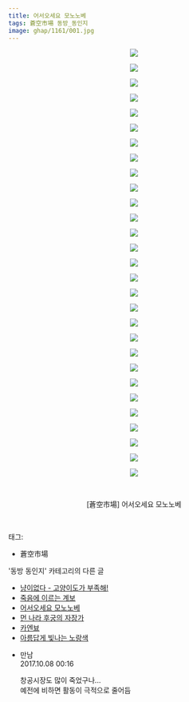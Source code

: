 ```yaml
---
title: 어서오세요 모노노베
tags: 蒼空市場 동방_동인지
image: ghap/1161/001.jpg
---
```

<div class="article">
<p style="text-align: center; clear: none; float: none;"><img src="{{ site.nasurl }}/ghap/1161/001.jpg"/></p>
<p style="text-align: center; clear: none; float: none;"><img src="{{ site.nasurl }}/ghap/1161/002.jpg"/></p>
<p style="text-align: center; clear: none; float: none;"><img src="{{ site.nasurl }}/ghap/1161/003.jpg"/></p>
<p style="text-align: center; clear: none; float: none;"><img src="{{ site.nasurl }}/ghap/1161/004.jpg"/></p>
<p style="text-align: center; clear: none; float: none;"><img src="{{ site.nasurl }}/ghap/1161/005.jpg"/></p>
<p style="text-align: center; clear: none; float: none;"><img src="{{ site.nasurl }}/ghap/1161/006.jpg"/></p>
<p style="text-align: center; clear: none; float: none;"><img src="{{ site.nasurl }}/ghap/1161/007.jpg"/></p>
<p style="text-align: center; clear: none; float: none;"><img src="{{ site.nasurl }}/ghap/1161/008.jpg"/></p>
<p style="text-align: center; clear: none; float: none;"><img src="{{ site.nasurl }}/ghap/1161/009.jpg"/></p>
<p style="text-align: center; clear: none; float: none;"><img src="{{ site.nasurl }}/ghap/1161/010.jpg"/></p>
<p style="text-align: center; clear: none; float: none;"><img src="{{ site.nasurl }}/ghap/1161/011.jpg"/></p>
<p style="text-align: center; clear: none; float: none;"><img src="{{ site.nasurl }}/ghap/1161/012.jpg"/></p>
<p style="text-align: center; clear: none; float: none;"><img src="{{ site.nasurl }}/ghap/1161/013.jpg"/></p>
<p style="text-align: center; clear: none; float: none;"><img src="{{ site.nasurl }}/ghap/1161/014.jpg"/></p>
<p style="text-align: center; clear: none; float: none;"><img src="{{ site.nasurl }}/ghap/1161/015.jpg"/></p>
<p style="text-align: center; clear: none; float: none;"><img src="{{ site.nasurl }}/ghap/1161/016.jpg"/></p>
<p style="text-align: center; clear: none; float: none;"><img src="{{ site.nasurl }}/ghap/1161/017.jpg"/></p>
<p style="text-align: center; clear: none; float: none;"><img src="{{ site.nasurl }}/ghap/1161/018.jpg"/></p>
<p style="text-align: center; clear: none; float: none;"><img src="{{ site.nasurl }}/ghap/1161/019.jpg"/></p>
<p style="text-align: center; clear: none; float: none;"><img src="{{ site.nasurl }}/ghap/1161/020.jpg"/></p>
<p style="text-align: center; clear: none; float: none;"><img src="{{ site.nasurl }}/ghap/1161/021.jpg"/></p>
<p style="text-align: center; clear: none; float: none;"><img src="{{ site.nasurl }}/ghap/1161/022.jpg"/></p>
<p style="text-align: center; clear: none; float: none;"><img src="{{ site.nasurl }}/ghap/1161/023.jpg"/></p>
<p style="text-align: center; clear: none; float: none;"><img src="{{ site.nasurl }}/ghap/1161/024.jpg"/></p>
<p style="text-align: center; clear: none; float: none;"><img src="{{ site.nasurl }}/ghap/1161/025.jpg"/></p>
<p style="text-align: center; clear: none; float: none;"><img src="{{ site.nasurl }}/ghap/1161/026.jpg"/></p>
<p style="text-align: center; clear: none; float: none;"><img src="{{ site.nasurl }}/ghap/1161/027.jpg"/></p>
<p style="text-align: center; clear: none; float: none;"><img src="{{ site.nasurl }}/ghap/1161/028.jpg"/></p>
<p style="text-align: center; clear: none; float: none;"><img src="{{ site.nasurl }}/ghap/1161/029.jpg"/></p>
<p style="text-align: center; clear: none; float: none;"><br/></p>
<p style="text-align: center; clear: none; float: none;">[蒼空市場] 어서오세요 모노노베</p>
<p><br/></p>
</div><div class="tagTrail">
<p>태그: </p>
<ul>
<li>蒼空市場</li>
</ul>
</div><div class="another">
<p>'동방 동인지' 카테고리의 다른 글</p>
<ul>
<li><a href="/2016-07-28-ghap_1163">냥이없다 - 고양이도가 부족해!</a></li>
<li><a href="/2016-07-27-ghap_1162">죽음에 이르는 계보</a></li>
<li><a href="/2016-07-27-ghap_1161">어서오세요 모노노베</a></li>
<li><a href="/2016-07-27-ghap_1160">먼 나라 후궁의 자장가</a></li>
<li><a href="/2016-07-27-ghap_1159">카엔뵤</a></li>
<li><a href="/2016-07-27-ghap_1158">아름답게 빛나는 노랑색</a></li>
</ul>
</div><div class="cb_module cb_fluid">
<div class="cb_wrt cb_profile">
<div class="comment">
<ul>
<li class="cb_thumb_off" id="comment15099518">
<div class="cb_comment_area">
<div class="cb_info_area">
<div class="cb_section">
<span class="cb_nick_name">만남</span>
</div>
<div class="cb_section">
<span class="cb_date">2017.10.08 00:16 </span>
</div>
</div>
<div class="cb_dsc_comment">
<p class="cb_dsc">
											창공시장도 많이 죽었구나...<br/>
예전에 비하면 활동이 극적으로 줄어듬
										</p>
</div>
</div></li>
</ul>
</div>
</div><!-- commentList close -->
</div>